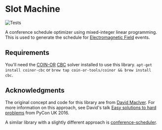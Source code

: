 # Slot Machine
![Tests](https://github.com/emfcamp/slotmachine/workflows/Tests/badge.svg?event=push)

A conference schedule optimizer using mixed-integer linear programming.
This is used to generate the schedule for [Electromagnetic Field](https://www.emfcamp.org) events.

## Requirements

You'll need the [COIN-OR](https://www.coin-or.org/) [CBC](https://projects.coin-or.org/Cbc) solver installed to use this library.
`apt-get install coinor-cbc` or `brew tap coin-or-tools/coinor && brew install cbc`.

## Acknowledgments

The original concept and code for this library are from [David MacIver](http://www.drmaciver.com/).
For more information on this approach, see David's talk
[Easy solutions to hard problems](https://www.youtube.com/watch?v=OkusHEBOhmQ) from PyCon UK 2016.

A similar library with a slightly different approach is [conference-scheduler](http://conference-scheduler.readthedocs.io/en/latest/).
